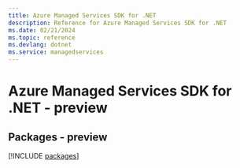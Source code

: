 ```yaml
---
title: Azure Managed Services SDK for .NET
description: Reference for Azure Managed Services SDK for .NET
ms.date: 02/21/2024
ms.topic: reference
ms.devlang: dotnet
ms.service: managedservices
---
```

# Azure Managed Services SDK for .NET - preview
## Packages - preview
[!INCLUDE [packages](managed-services-index.md)]
